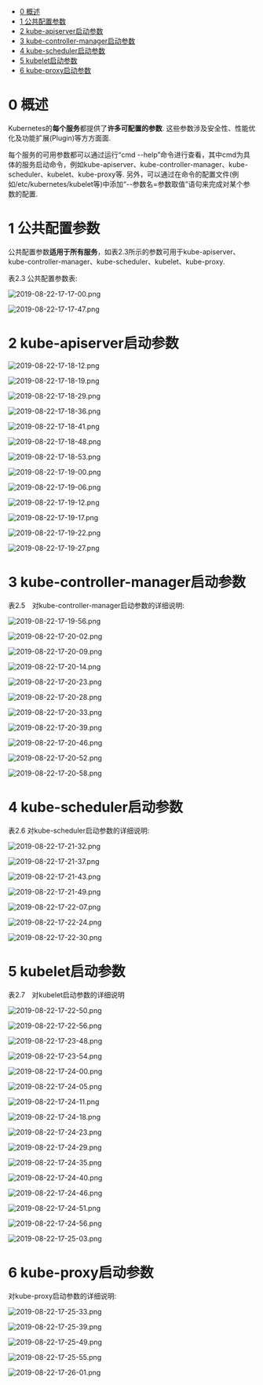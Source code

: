 
<!-- @import "[TOC]" {cmd="toc" depthFrom=1 depthTo=6 orderedList=false} -->

<!-- code_chunk_output -->

- [0 概述](#0-概述)
- [1 公共配置参数](#1-公共配置参数)
- [2 kube\-apiserver启动参数](#2-kube-apiserver启动参数)
- [3 kube\-controller\-manager启动参数](#3-kube-controller-manager启动参数)
- [4 kube\-scheduler启动参数](#4-kube-scheduler启动参数)
- [5 kubelet启动参数](#5-kubelet启动参数)
- [6 kube\-proxy启动参数](#6-kube-proxy启动参数)

<!-- /code_chunk_output -->

# 0 概述

Kubernetes的**每个服务**都提供了**许多可配置的参数**. 这些参数涉及安全性、性能优化及功能扩展(Plugin)等方方面面. 

每个服务的可用参数都可以通过运行“cmd \-\-help”命令进行查看，其中cmd为具体的服务启动命令，例如kube\-apiserver、kube\-controller\-manager、kube\-scheduler、kubelet、kube\-proxy等. 另外，可以通过在命令的配置文件(例如/etc/kubernetes/kubelet等)中添加“\-\-参数名=参数取值”语句来完成对某个参数的配置. 

# 1 公共配置参数

公共配置参数**适用于所有服务**，如表2.3所示的参数可用于kube\-apiserver、kube\-controller\-manager、kube\-scheduler、kubelet、kube\-proxy. 

表2.3 公共配置参数表:

![2019-08-22-17-17-00.png](./images/2019-08-22-17-17-00.png)

![2019-08-22-17-17-47.png](./images/2019-08-22-17-17-47.png)

# 2 kube\-apiserver启动参数

![2019-08-22-17-18-12.png](./images/2019-08-22-17-18-12.png)

![2019-08-22-17-18-19.png](./images/2019-08-22-17-18-19.png)

![2019-08-22-17-18-29.png](./images/2019-08-22-17-18-29.png)

![2019-08-22-17-18-36.png](./images/2019-08-22-17-18-36.png)

![2019-08-22-17-18-41.png](./images/2019-08-22-17-18-41.png)

![2019-08-22-17-18-48.png](./images/2019-08-22-17-18-48.png)

![2019-08-22-17-18-53.png](./images/2019-08-22-17-18-53.png)

![2019-08-22-17-19-00.png](./images/2019-08-22-17-19-00.png)

![2019-08-22-17-19-06.png](./images/2019-08-22-17-19-06.png)

![2019-08-22-17-19-12.png](./images/2019-08-22-17-19-12.png)

![2019-08-22-17-19-17.png](./images/2019-08-22-17-19-17.png)

![2019-08-22-17-19-22.png](./images/2019-08-22-17-19-22.png)

![2019-08-22-17-19-27.png](./images/2019-08-22-17-19-27.png)

# 3 kube\-controller\-manager启动参数

表2.5　对kube-controller-manager启动参数的详细说明:

![2019-08-22-17-19-56.png](./images/2019-08-22-17-19-56.png)

![2019-08-22-17-20-02.png](./images/2019-08-22-17-20-02.png)

![2019-08-22-17-20-09.png](./images/2019-08-22-17-20-09.png)

![2019-08-22-17-20-14.png](./images/2019-08-22-17-20-14.png)

![2019-08-22-17-20-23.png](./images/2019-08-22-17-20-23.png)

![2019-08-22-17-20-28.png](./images/2019-08-22-17-20-28.png)

![2019-08-22-17-20-33.png](./images/2019-08-22-17-20-33.png)

![2019-08-22-17-20-39.png](./images/2019-08-22-17-20-39.png)

![2019-08-22-17-20-46.png](./images/2019-08-22-17-20-46.png)

![2019-08-22-17-20-52.png](./images/2019-08-22-17-20-52.png)

![2019-08-22-17-20-58.png](./images/2019-08-22-17-20-58.png)

# 4 kube\-scheduler启动参数

表2.6 对kube-scheduler启动参数的详细说明:

![2019-08-22-17-21-32.png](./images/2019-08-22-17-21-32.png)

![2019-08-22-17-21-37.png](./images/2019-08-22-17-21-37.png)

![2019-08-22-17-21-43.png](./images/2019-08-22-17-21-43.png)

![2019-08-22-17-21-49.png](./images/2019-08-22-17-21-49.png)

![2019-08-22-17-22-07.png](./images/2019-08-22-17-22-07.png)

![2019-08-22-17-22-24.png](./images/2019-08-22-17-22-24.png)

![2019-08-22-17-22-30.png](./images/2019-08-22-17-22-30.png)

# 5 kubelet启动参数

表2.7　对kubelet启动参数的详细说明

![2019-08-22-17-22-50.png](./images/2019-08-22-17-22-50.png)

![2019-08-22-17-22-56.png](./images/2019-08-22-17-22-56.png)

![2019-08-22-17-23-48.png](./images/2019-08-22-17-23-48.png)

![2019-08-22-17-23-54.png](./images/2019-08-22-17-23-54.png)

![2019-08-22-17-24-00.png](./images/2019-08-22-17-24-00.png)

![2019-08-22-17-24-05.png](./images/2019-08-22-17-24-05.png)

![2019-08-22-17-24-11.png](./images/2019-08-22-17-24-11.png)

![2019-08-22-17-24-18.png](./images/2019-08-22-17-24-18.png)

![2019-08-22-17-24-23.png](./images/2019-08-22-17-24-23.png)

![2019-08-22-17-24-29.png](./images/2019-08-22-17-24-29.png)

![2019-08-22-17-24-35.png](./images/2019-08-22-17-24-35.png)

![2019-08-22-17-24-40.png](./images/2019-08-22-17-24-40.png)

![2019-08-22-17-24-46.png](./images/2019-08-22-17-24-46.png)

![2019-08-22-17-24-51.png](./images/2019-08-22-17-24-51.png)

![2019-08-22-17-24-56.png](./images/2019-08-22-17-24-56.png)

![2019-08-22-17-25-03.png](./images/2019-08-22-17-25-03.png)

# 6 kube\-proxy启动参数

对kube-proxy启动参数的详细说明:

![2019-08-22-17-25-33.png](./images/2019-08-22-17-25-33.png)

![2019-08-22-17-25-39.png](./images/2019-08-22-17-25-39.png)

![2019-08-22-17-25-49.png](./images/2019-08-22-17-25-49.png)

![2019-08-22-17-25-55.png](./images/2019-08-22-17-25-55.png)

![2019-08-22-17-26-01.png](./images/2019-08-22-17-26-01.png)